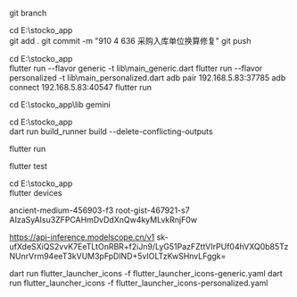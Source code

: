  git branch

cd E:\stocko_app\
git add .
git commit -m "910 4 636 采购入库单位换算修复"
git push




cd E:\stocko_app\
flutter run --flavor generic -t lib\main_generic.dart
flutter run --flavor personalized -t lib\main_personalized.dart
adb pair 192.168.5.83:37785 
adb connect 192.168.5.83:40547
flutter run


cd E:\stocko_app\lib
gemini

cd E:\stocko_app\
dart run build_runner build --delete-conflicting-outputs

flutter run

flutter test

cd E:\stocko_app\
flutter devices

ancient-medium-456903-f3
root-gist-467921-s7
AIzaSyAIsu3ZFPCAHmDvDdXnQw4kyMLvkRnjF0w


https://api-inference.modelscope.cn/v1
sk-ufXdeSXiQS2vvK7EeTLtOnRBR+f2iJn9/LyG51PazFZttVIrPUf04hVXQ0b85TzNUnrVrm94eeT3kVUM3pFpDlND+5vIOLTzKwSHnvLFggk=


dart run flutter_launcher_icons -f flutter_launcher_icons-generic.yaml
dart run flutter_launcher_icons -f flutter_launcher_icons-personalized.yaml

